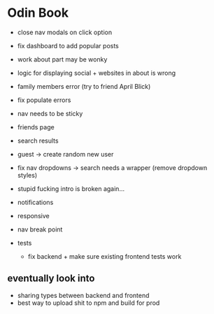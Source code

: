 # Odin Book

- close nav modals on click option

- fix dashboard to add popular posts
- work about part may be wonky
- logic for displaying social + websites in about is wrong
- family members error (try to friend April Blick)
- fix populate errors

<!-- Play around with test db to check for bugs! -->

- nav needs to be sticky

- friends page
- search results

- guest -> create random new user
- fix nav dropdowns -> search needs a wrapper (remove dropdown styles)

- stupid fucking intro is broken again...
- notifications

- responsive
- nav break point
- tests
  - fix backend + make sure existing frontend tests work

## eventually look into

- sharing types between backend and frontend
- best way to upload shit to npm and build for prod
